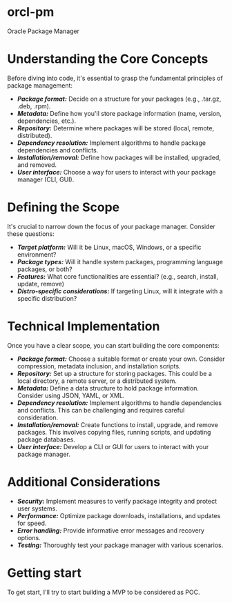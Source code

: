 # orcl-pm
Oracle Package  Manager

# Understanding the Core Concepts

Before diving into code, it's essential to grasp the fundamental principles of package management:

- ***Package format:*** Decide on a structure for your packages (e.g., .tar.gz, .deb, .rpm).
- ***Metadata:*** Define how you'll store package information (name, version, dependencies, etc.).
- ***Repository:*** Determine where packages will be stored (local, remote, distributed).
- ***Dependency resolution:*** Implement algorithms to handle package dependencies and conflicts.
- ***Installation/removal:*** Define how packages will be installed, upgraded, and removed.
- ***User interface:*** Choose a way for users to interact with your package manager (CLI, GUI).

# Defining the Scope

It's crucial to narrow down the focus of your package manager. Consider these questions:

- ***Target platform:*** Will it be Linux, macOS, Windows, or a specific environment?
- ***Package types:*** Will it handle system packages, programming language packages, or both?
- ***Features:*** What core functionalities are essential? (e.g., search, install, update, remove)
- ***Distro-specific considerations:*** If targeting Linux, will it integrate with a specific distribution?

# Technical Implementation

Once you have a clear scope, you can start building the core components:

- ***Package format:*** Choose a suitable format or create your own. Consider compression, metadata inclusion, and installation scripts.
- ***Repository:*** Set up a structure for storing packages. This could be a local directory, a remote server, or a distributed system.
- ***Metadata:*** Define a data structure to hold package information. Consider using JSON, YAML, or XML.
- ***Dependency resolution:*** Implement algorithms to handle dependencies and conflicts. This can be challenging and requires careful consideration.
- ***Installation/removal:*** Create functions to install, upgrade, and remove packages. This involves copying files, running scripts, and updating package databases.
- ***User interface:*** Develop a CLI or GUI for users to interact with your package manager.

# Additional Considerations

- ***Security:*** Implement measures to verify package integrity and protect user systems.
- ***Performance:*** Optimize package downloads, installations, and updates for speed.
- ***Error handling:*** Provide informative error messages and recovery options.
- ***Testing:*** Thoroughly test your package manager with various scenarios.





# Getting start

To get start, I'll try to start building a MVP to be considered as POC.

